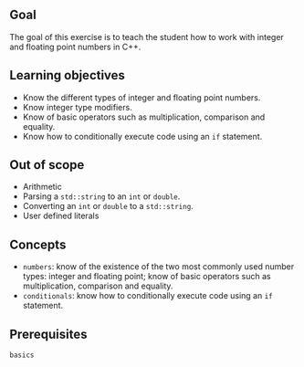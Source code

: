 ## Goal

The goal of this exercise is to teach the student how to work with integer and floating point numbers in C++.

## Learning objectives

- Know the different types of integer and floating point numbers.
- Know integer type modifiers.
- Know of basic operators such as multiplication, comparison and equality.
- Know how to conditionally execute code using an `if` statement.

## Out of scope

- Arithmetic
- Parsing a `std::string` to an `int` or `double`.
- Converting an `int` or `double` to a `std::string`.
- User defined literals

## Concepts

- `numbers`: know of the existence of the two most commonly used number types: integer and floating point; know of basic operators such as multiplication, comparison and equality.
- `conditionals`: know how to conditionally execute code using an `if` statement.

## Prerequisites

`basics`
